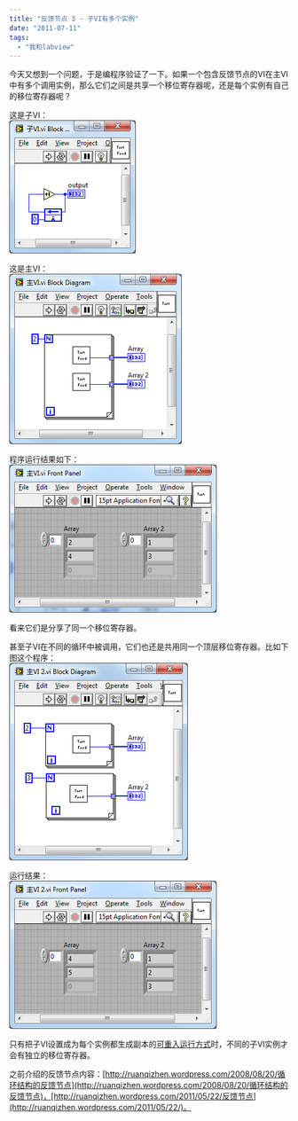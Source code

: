 ```yaml
---
title: "反馈节点 3 - 子VI有多个实例"
date: "2011-07-11"
tags: 
  - "我和labview"
---
```


今天又想到一个问题，于是编程序验证了一下。如果一个包含反馈节点的VI在主VI中有多个调用实例，那么它们之间是共享一个移位寄存器呢，还是每个实例有自己的移位寄存器呢？

这是子VI：  
![image](images/image_thumb.png "image")

这是主VI：  
![image](images/image_thumb1.png "image")

程序运行结果如下：  
![image](images/image_thumb2.png "image")

看来它们是分享了同一个移位寄存器。

甚至子VI在不同的循环中被调用，它们也还是共用同一个顶层移位寄存器。比如下图这个程序：  
![image](images/image_thumb3.png "image")

运行结果：  
![image](images/image_thumb4.png "image")

只有把子VI设置成为每个实例都生成副本的[可重入运行方式](http://ruanqizhen.wordpress.com/2006/07/19/%E5%A6%82%E4%BD%95%E4%BD%BF%E7%94%A8-vi-%E7%9A%84%E9%87%8D%E5%85%A5%E5%B1%9E%E6%80%A7%EF%BC%88reentrant%EF%BC%89/)时，不同的子VI实例才会有独立的移位寄存器。

之前介绍的反馈节点内容：[http://ruanqizhen.wordpress.com/2008/08/20/循环结构的反馈节点](http://ruanqizhen.wordpress.com/2008/08/20/循环结构的反馈节点)，[http://ruanqizhen.wordpress.com/2011/05/22/反馈节点](http://ruanqizhen.wordpress.com/2011/05/22/)。
